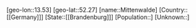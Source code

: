 ﻿---
location: [52.27,13.53]
type: City
tags:
- geo/City


SpocWebEntityId: 32515
isDeleted: false
confidential: public

---
[geo-lon::13.53]
[geo-lat::52.27]
[name::Mittenwalde]
[Country::[[Germany]]]
[State::[[Brandenburg]]]
[Population::]
[Unknown::]

